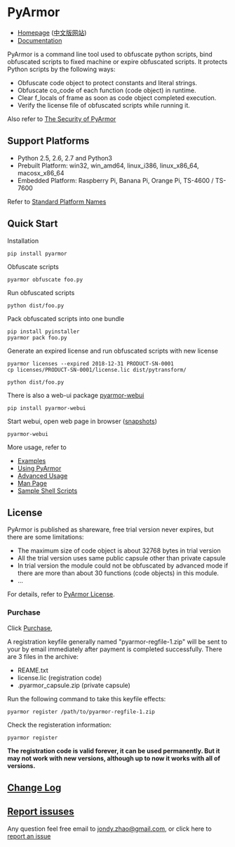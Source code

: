 # PyArmor

* [Homepage](https://pyarmor.dashingsoft.com) ([中文版网站](https://pyarmor.dashingsoft.com/index-zh.html))
* [Documentation](https://pyarmor.readthedocs.io/en/latest/)

PyArmor is a command line tool used to obfuscate python scripts, bind
obfuscated scripts to fixed machine or expire obfuscated scripts. It
protects Python scripts by the following ways:

* Obfuscate code object to protect constants and literal strings.
* Obfuscate co_code of each function (code object) in runtime.
* Clear f_locals of frame as soon as code object completed execution.
* Verify the license file of obfuscated scripts while running it.

Also refer to [The Security of PyArmor](https://pyarmor.readthedocs.io/en/latest/security.html)

## Support Platforms

- Python 2.5, 2.6, 2.7 and Python3
- Prebuilt Platform: win32, win_amd64, linux_i386, linux_x86_64, macosx_x86_64
- Embedded Platform: Raspberry Pi, Banana Pi, Orange Pi, TS-4600 / TS-7600

Refer to [Standard Platform Names](https://pyarmor.readthedocs.io/en/latest/platforms.html#standard-platform-names)

## Quick Start

Installation

    pip install pyarmor

Obfuscate scripts

    pyarmor obfuscate foo.py

Run obfuscated scripts

    python dist/foo.py

Pack obfuscated scripts into one bundle

    pip install pyinstaller
    pyarmor pack foo.py

Generate an expired license and run obfuscated scripts with new license

    pyarmor licenses --expired 2018-12-31 PRODUCT-SN-0001
    cp licenses/PRODUCT-SN-0001/license.lic dist/pytransform/

    python dist/foo.py

There is also a web-ui package [pyarmor-webui](https://github.com/dashingsoft/pyarmor-webui)

    pip install pyarmor-webui

Start webui, open web page in browser ([snapshots](https://github.com/dashingsoft/pyarmor-webui/tree/master/snapshots))

    pyarmor-webui

More usage, refer to

* [Examples](https://pyarmor.readthedocs.io/en/latest/examples.html)
* [Using PyArmor](https://pyarmor.readthedocs.io/en/latest/usage.html)
* [Advanced Usage](https://pyarmor.readthedocs.io/en/latest/advanced.html)
* [Man Page](https://pyarmor.readthedocs.io/en/latest/man.html)
* [Sample Shell Scripts](src/examples/README.md)

## License

PyArmor is published as shareware, free trial version never expires, but there are
some limitations:

* The maximum size of code object is about 32768 bytes in trial version
* All the trial version uses same public capsule other than private capsule
* In trial version the module could not be obfuscated by advanced mode
  if there are more than about 30 functions (code objects) in this module.
* ...

For details, refer to [PyArmor License](https://pyarmor.readthedocs.io/en/latest/license.html).

### Purchase

Click [Purchase](https://order.shareit.com/cart/add?vendorid=200089125&PRODUCT[300871197]=1),

A registration keyfile generally named "pyarmor-regfile-1.zip" will be sent to
your by email immediately after payment is completed successfully. There are 3
files in the archive:

* REAME.txt
* license.lic (registration code)
* .pyarmor_capsule.zip (private capsule)

Run the following command to take this keyfile effects:

    pyarmor register /path/to/pyarmor-regfile-1.zip

Check the registeration information:

    pyarmor register

**The registration code is valid forever, it can be used permanently. But it may
not work with new versions, although up to now it works with all of versions.**

## [Change Log](docs/change-logs.rst)

## [Report issuses](https://github.com/dashingsoft/pyarmor/issues)

Any question feel free email to <jondy.zhao@gmail.com>, or click here
to [report an issue](https://github.com/dashingsoft/pyarmor/issues)
